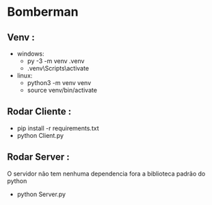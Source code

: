 # Bomberman

## Venv :
- windows:
  - py -3 -m venv .venv
  - .venv\Scripts\activate
- linux:
  - python3 -m venv venv
  - source venv/bin/activate

## Rodar Cliente :
- pip install -r requirements.txt
- python Client.py

## Rodar Server : 
O servidor não tem nenhuma dependencia fora a biblioteca padrão do python
- python Server.py
  

